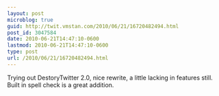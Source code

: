 ```yaml
---
layout: post
microblog: true
guid: http://twit.vmstan.com/2010/06/21/16720482494.html
post_id: 3047584
date: 2010-06-21T14:47:10-0600
lastmod: 2010-06-21T14:47:10-0600
type: post
url: /2010/06/21/16720482494.html
---
```

Trying out DestoryTwitter 2.0, nice rewrite, a little lacking in features still. Built in spell check is a great addition.

